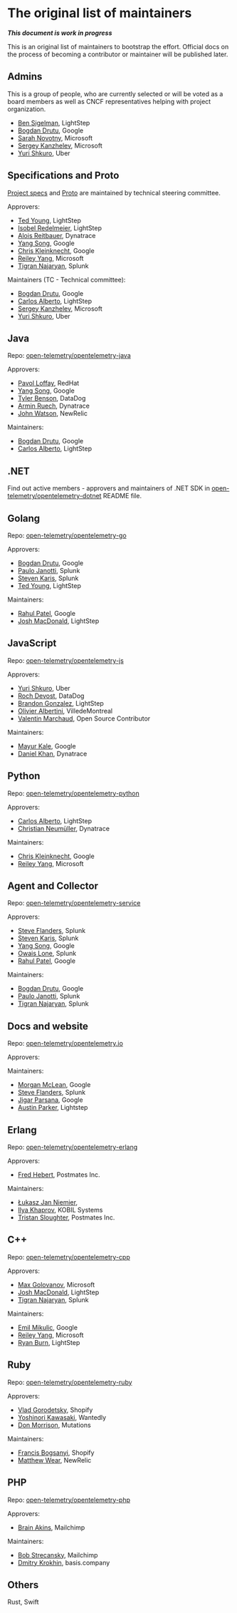 # The original list of maintainers

***This document is work in progress***

This is an original list of maintainers to bootstrap the effort. Official docs
on the process of becoming a contributor or maintainer will be published later.

## Admins

This is a group of people, who are currently selected or will be voted as a
board members as well as CNCF representatives helping with project organization.

- [Ben Sigelman](https://github.com/bhs), LightStep
- [Bogdan Drutu](https://github.com/BogdanDrutu), Google
- [Sarah Novotny](https://github.com/SarahNovotny), Microsoft
- [Sergey Kanzhelev](https://github.com/SergeyKanzhelev), Microsoft
- [Yuri Shkuro](https://github.com/yurishkuro), Uber

## Specifications and Proto

[Project specs](https://github.com/open-telemetry/opentelemetry-specification)
and [Proto](https://github.com/open-telemetry/opentelemetry-proto)
are maintained by technical steering committee.

Approvers:

- [Ted Young](https://github.com/tedsuo), LightStep
- [Isobel Redelmeier](https://github.com/iredelmeier), LightStep
- [Alois Reitbauer](https://github.com/aloisReitbauer), Dynatrace
- [Yang Song](https://github.com/songy23), Google
- [Chris Kleinknecht](https://github.com/c24t), Google
- [Reiley Yang](https://github.com/reyang), Microsoft
- [Tigran Najaryan](https://github.com/tigrannajaryan), Splunk

Maintainers (TC - Technical committee):

- [Bogdan Drutu](https://github.com/BogdanDrutu), Google
- [Carlos Alberto](https://github.com/carlosalberto), LightStep
- [Sergey Kanzhelev](https://github.com/SergeyKanzhelev), Microsoft
- [Yuri Shkuro](https://github.com/yurishkuro), Uber

## Java

Repo: [open-telemetry/opentelemetry-java](https://github.com/open-telemetry/opentelemetry-java)

Approvers:

- [Pavol Loffay](https://github.com/pavolloffay), RedHat
- [Yang Song](https://github.com/songy23), Google
- [Tyler Benson](https://github.com/tylerbenson), DataDog
- [Armin Ruech](https://github.com/arminru), Dynatrace
- [John Watson](https://github.com/jkwatson), NewRelic

Maintainers:
- [Bogdan Drutu](https://github.com/BogdanDrutu), Google
- [Carlos Alberto](https://github.com/carlosalberto), LightStep

## .NET

Find out active members - approvers and maintainers of .NET SDK in [open-telemetry/opentelemetry-dotnet](https://github.com/open-telemetry/opentelemetry-dotnet) README file.

## Golang

Repo: [open-telemetry/opentelemetry-go](https://github.com/open-telemetry/opentelemetry-go)

Approvers:

- [Bogdan Drutu](https://github.com/BogdanDrutu), Google
- [Paulo Janotti](https://github.com/pjanotti), Splunk
- [Steven Karis](https://github.com/sjkaris), Splunk
- [Ted Young](https://github.com/tedsuo), LightStep

Maintainers:

- [Rahul Patel](https://github.com/rghetia), Google
- [Josh MacDonald](https://github.com/jmacd), LightStep

## JavaScript

Repo: [open-telemetry/opentelemetry-js](https://github.com/open-telemetry/opentelemetry-js)

Approvers:

- [Yuri Shkuro](https://github.com/yurishkuro), Uber
- [Roch Devost](https://github.com/rochdev), DataDog
- [Brandon Gonzalez](https://github.com/bg451), LightStep
- [Olivier Albertini](https://github.com/OlivierAlbertini), VilledeMontreal
- [Valentin Marchaud](https://github.com/vmarchaud), Open Source Contributor

Maintainers:

- [Mayur Kale](https://github.com/mayurkale22), Google
- [Daniel Khan](https://github.com/danielkhan), Dynatrace

## Python

Repo: [open-telemetry/opentelemetry-python](https://github.com/open-telemetry/opentelemetry-python)

Approvers:

- [Carlos Alberto](https://github.com/carlosalberto), LightStep
- [Christian Neumüller](https://github.com/Oberon00), Dynatrace

Maintainers:

- [Chris Kleinknecht](https://github.com/c24t), Google
- [Reiley Yang](https://github.com/reyang), Microsoft

## Agent and Collector

Repo: [open-telemetry/opentelemetry-service](https://github.com/open-telemetry/opentelemetry-service)

Approvers:
- [Steve Flanders](https://github.com/flands), Splunk
- [Steven Karis](https://github.com/sjkaris), Splunk
- [Yang Song](https://github.com/songy23), Google
- [Owais Lone](https://github.com/owais), Splunk
- [Rahul Patel](https://github.com/rghetia), Google

Maintainers:

- [Bogdan Drutu](https://github.com/BogdanDrutu), Google
- [Paulo Janotti](https://github.com/pjanotti), Splunk
- [Tigran Najaryan](https://github.com/tigrannajaryan), Splunk

## Docs and website

Repo: [open-telemetry/opentelemetry.io](https://github.com/open-telemetry/opentelemetry.io/)

Approvers:

Maintainers:

- [Morgan McLean](https://github.com/mtwo), Google
- [Steve Flanders](https://github.com/flands), Splunk
- [Jigar Parsana](https://github.com/jparsana), Google
- [Austin Parker](https://github.com/austinlparker), Lightstep

## Erlang

Repo: [open-telemetry/opentelemetry-erlang](https://github.com/open-telemetry/opentelemetry-erlang)

Approvers:
- [Fred Hebert](https://github.com/ferd), Postmates Inc.

Maintainers:
- [Łukasz Jan Niemier](https://github.com/hauleth), 
- [Ilya Khaprov](https://github.com/deadtrickster), KOBIL Systems
- [Tristan Sloughter](https://github.com/tsloughter), Postmates Inc.

## C++

Repo: [open-telemetry/opentelemetry-cpp](https://github.com/open-telemetry/opentelemetry-cpp)

Approvers:
- [Max Golovanov](https://github.com/maxgolov), Microsoft
- [Josh MacDonald](https://github.com/jmacd), LightStep
- [Tigran Najaryan](https://github.com/tigrannajaryan), Splunk

Maintainers:
- [Emil Mikulic](https://github.com/g-easy), Google
- [Reiley Yang](https://github.com/reyang), Microsoft
- [Ryan Burn](https://github.com/rnburn), LightStep

## Ruby

Repo: [open-telemetry/opentelemetry-ruby](https://github.com/open-telemetry/opentelemetry-ruby)

Approvers:
- [Vlad Gorodetsky](https://github.com/bai), Shopify
- [Yoshinori Kawasaki](https://github.com/luvtechno), Wantedly
- [Don Morrison](https://github.com/elskwid), Mutations

Maintainers:
- [Francis Bogsanyi](https://github.com/fbogsany), Shopify
- [Matthew Wear](https://github.com/mwear), NewRelic

## PHP

Repo: [open-telemetry/opentelemetry-php](https://github.com/open-telemetry/opentelemetry-php)

Approvers:
- [Brain Akins](https://github.com/bakins), Mailchimp

Maintainers:
- [Bob Strecansky](https://github.com/bobstrecansky), Mailchimp
- [Dmitry Krokhin](https://github.com/nekufa), basis.company

## Others

Rust, Swift
